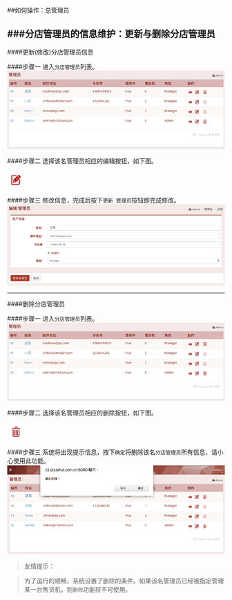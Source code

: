 ##如何操作：总管理员

###分店管理员的信息维护：更新与删除分店管理员
---
####更新(修改)分店管理员信息

####步骤一
进入`分店管理员`列表。
![](/images/admin/user-added-view2.png)

####步骤二
选择该名管理员相应的编辑按钮，如下图。

![](/images/edit_icon.png)

####步骤三
修改信息，完成后按下`更新 管理员`按钮即完成修改。
![](/images/admin/user-edit.png)

---

####删除分店管理员

####步骤一
进入`分店管理员`列表。
![](/images/admin/user-added-view2.png)

####步骤二
选择该名管理员相应的删除按钮，如下图。

![](/images/delete_icon.png)

####步骤三
系统将出现提示信息，按下`确定`将删除该名`分店管理员`所有信息，请小心使用此功能。
![](/images/admin/user-del.png)

>友情提示：

>为了运行的顺畅，系统设置了删除的条件。如果该名管理员已经被指定管理某一台售货机，则`删除`功能将不可使用。

